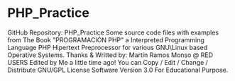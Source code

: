 # PHP_Practice
GitHub Repository: PHP_Practice Some source code files with examples from The Book "PROGRAMACIÓN PHP" a Interpreted Programming Language PHP Hipertext Preprocessor for various GNU\Linux based Operative Systems. Thanks &amp; Writted by: Martín Ramos Monso @ RED USERS  Edited by Me a little time ago!  You can Copy / Edit / Change / Distribute GNU/GPL License Software Version 3.0   For Educational Purpose.
